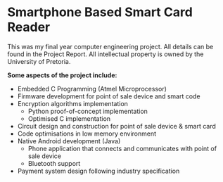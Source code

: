 # Smartphone Based Smart Card Reader

This was my final year computer engineering project.
All details can be found in the Project Report.
All intellectual property is owned by the University of Pretoria.

**Some aspects of the project include:**
* Embedded C Programming (Atmel Microprocessor)
* Firmware development for point of sale device and smart code
* Encryption algorithms implementation
    * Python proof-of-concept implementation
    * Optimised C implementation
* Circuit design and construction for point of sale device & smart card
* Code optimisations in low memory environment
* Native Android development (Java)
    * Phone application that connects and communicates with point of sale device
    * Bluetooth support
* Payment system design following industry specification
